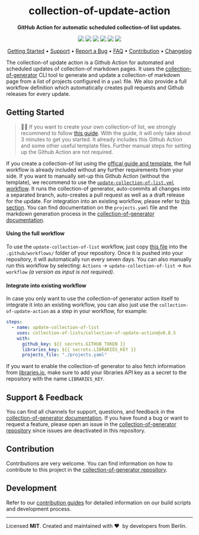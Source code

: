 <!-- markdownlint-disable MD033 MD041 -->
<h1 align="center">
    collection-of-update-action
</h1>

<p align="center">
    <strong>GitHub Action for automatic scheduled collection-of list updates.</strong>
</p>

<p align="center">
    <a href="https://collection-of.org" title="Collection-of Badge"><img src="http://bit.ly/3o3EHNN"></a>
    <a href="https://github.com/search?q=collection-of-lists+collection-of-update-action+path%3A.github%2Fworkflows+language%3AYAML+fork%3Atrue&type=code" title="Action Usage Count"><img src="https://img.shields.io/endpoint?url=https%3A%2F%2Fapi-git-master.endbug.vercel.app%2Fapi%2Fgithub-actions%2Fused-by%3Faction%3Dcollection-of-lists%2Fcollection-of-update-action%26badge%3Dtrue"></a>
    <a href="https://github.com/khulnasoft/collection-of-update-action/actions?query=workflow%3Abuild-pipeline" title="Build Status"><img src="https://img.shields.io/github/workflow/status/collection-of-lists/collection-of-update-action/build-pipeline"></a>
    <a href="https://gitter.im/khulnasoft/collection-of" title="Chat on Gitter"><img src="https://badges.gitter.im/khulnasoft/collection-of.svg"></a>
    <a href="https://collectionoflists.substack.com/subscribe" title="Subscribe for updates"><img src="http://bit.ly/2Md9rxM"></a>
    <a href="https://twitter.com/collection_of_lists" title="Collection-of on Twitter"><img src="https://img.shields.io/twitter/follow/collection_of_lists.svg?style=social&label=Follow"></a>
</p>

<p align="center">
  <a href="#getting-started">Getting Started</a> •
  <a href="#support--feedback">Support</a> •
  <a href="https://github.com/khulnasoft/collection-of-generator/issues/new?labels=bug&template=01_bug-report.md">Report a Bug</a> •
  <a href="#faq">FAQ</a> •
  <a href="#contribution">Contribution</a> •
  <a href="https://github.com/khulnasoft/collection-of-update-action/releases">Changelog</a>
</p>

The collection-of update action is a Github Action for automated and scheduled updates of collection-of markdown pages. It uses the [collection-of-generator](https://github.com/khulnasoft/collection-of-generator) CLI tool to generate and update a collection-of markdown page from a list of projects configured in a `yaml` file. We also provide a full workflow definition which automatically creates pull requests and Github releases for every update.

## Getting Started

> 🧙‍♂️ If you want to create your own collection-of list, we strongly recommend to follow [this guide](https://github.com/khulnasoft/collection-of/blob/main/create-collection-of-list.md). With the guide, it will only take about 3 minutes to get you started. It already includes this Github Action and some other useful template files. Further manual steps for setting up the Github Action are not required.

If you create a collection-of list using the [offical guide and template](#TODO), the full workflow is already included without any further requirements from your side. If you want to manually set-up this Github Action (without the template), we recommend to use the [`update-collection-of-list.yml` workflow](https://github.com/khulnasoft/collection-of-update-action/blob/main/workflows/update-collection-of-list.yml). It runs the collection-of generator, auto-commits all changes into a separated branch, auto-creates a pull request as well as a draft release for the update. For integration into an existing workflow, please refer to [this section](#integrate-into-existing-workflow). You can find documentation on the `projects.yaml` file and the markdown generation process in the [collection-of-generator documentation](https://github.com/khulnasoft/collection-of-generator#documentation).

#### Using the full workflow

To use the `update-collection-of-list` workflow, just copy [this file](https://github.com/khulnasoft/collection-of-update-action/blob/main/workflows/update-collection-of-list.yml) into the `.github/workflows/` folder of your repository. Once it is pushed into your repository, it will automatically run every seven days. You can also manually run this workflow by selecting: `Actions` -> `update-collection-of-list` -> `Run workflow` _(a version as input is not required)_.

#### Integrate into existing workflow

In case you only want to use the collection-of generator action itself to integrate it into an existing workflow, you can also just use the `collection-of-update-action` as a step in your workflow, for example:

```yaml
steps:
  - name: update-collection-of-list
    uses: collection-of-lists/collection-of-update-action@v0.8.5
    with:
      github_key: ${{ secrets.GITHUB_TOKEN }}
      libraries_key: ${{ secrets.LIBRARIES_KEY }}
      projects_file: "./projects.yaml"
```

If you want to enable the collection-of generator to also fetch information from [libraries.io](https://libraries.io), make sure to add your libraries API key as a secret to the repository with the name `LIBRARIES_KEY`.

## Support & Feedback

You can find all channels for support, questions, and feedback in the [collection-of-generator documentation](https://github.com/khulnasoft/collection-of-generator#support--feedback). If you have found a bug or want to request a feature, please open an issue in the [collection-of-generator repository](https://github.com/khulnasoft/collection-of-generator/issues/new/choose) since issues are deactivated in this repository.

## Contribution

Contributions are very welcome. You can find information on how to contribute to this project in the [collection-of-generator repository](https://github.com/khulnasoft/collection-of-generator#contribution).

## Development

Refer to our [contribution guides](https://github.com/khulnasoft/collection-of-update-action/blob/main/CONTRIBUTING.md#development-instructions) for detailed information on our build scripts and development process.

---

Licensed **MIT**. Created and maintained with ❤️&nbsp; by developers from Berlin.